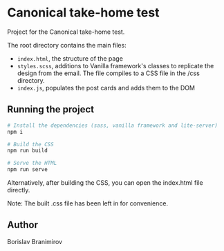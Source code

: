 # Canonical take-home test

Project for the Canonical take-home test.

The root directory contains the main files:

- `index.html`, the structure of the page
- `styles.scss`, additions to Vanilla framework's classes to replicate the design from the email. The file compiles to a CSS file in the /css directory.
- `index.js`, populates the post cards and adds them to the DOM

## Running the project

```sh
# Install the dependencies (sass, vanilla framework and lite-server)
npm i

# Build the CSS
npm run build

# Serve the HTML
npm run serve
```

Alternatively, after building the CSS, you can open the index.html file directly.

Note: The built .css file has been left in for convenience.

## Author

Borislav Branimirov
